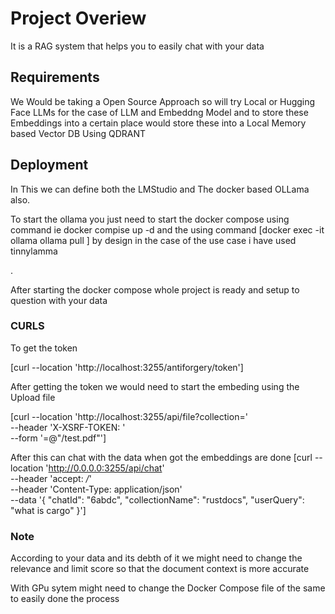 # Project Overiew
<p>It is a RAG system that helps you to easily chat with your data</p>

## Requirements
<p>We Would be taking a Open Source Approach so will try Local or Hugging Face LLMs for the case of LLM and Embeddng Model and to store these Embeddings into a certain place would store these into a Local Memory based Vector DB Using QDRANT </p>

## Deployment

<p>In This we can define both the LMStudio and The docker based OLLama also. </p>

<p>To start the ollama you just need to start the docker compose using command ie docker compise up -d and the using command [docker exec -it ollama ollama pull <Model name> ] by design in the case of the use case i have used tinnylamma</p>.


<p>After starting the docker compose whole project is ready and setup to question with your data</p>

### CURLS
<p>To get the token <p>
[curl --location 'http://localhost:3255/antiforgery/token']

After getting the token we would need to start the embeding using the Upload file 

[curl --location 'http://localhost:3255/api/file?collection=<CollectionName>' \
--header 'X-XSRF-TOKEN:<Token> ' \
--form '=@"/test.pdf"']

After this can chat with the data when got the embeddings are done
[curl --location 'http://0.0.0.0:3255/api/chat' \
--header 'accept: */*' \
--header 'Content-Type: application/json' \
--data '{
  "chatId": "6abdc",
  "collectionName": "rustdocs",
  "userQuery": "what is cargo"
}']

### Note

<p>According to your data and its debth of it we might need to change the relevance and limit score so that the document context is more accurate</p>

<p>With GPu sytem might need to change the Docker Compose file of the same to easily done the process</p>